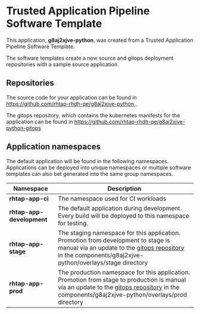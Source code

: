 # Trusted Application Pipeline Software Template

This application, **g8aj2xjve-python**, was created from a Trusted Application Pipeline Software Template.

The software templates create a new source and gitops deployment repositories with a sample source application. 

## Repositories

The source code for your application can be found in [https://github.com/rhtap-rhdh-qe/g8aj2xjve-python ](https://github.com/rhtap-rhdh-qe/g8aj2xjve-python ).
 
The gitops repository, which contains the kubernetes manifests for the application can be found in 
[https://github.com/rhtap-rhdh-qe/g8aj2xjve-python-gitops ](https://github.com/rhtap-rhdh-qe/g8aj2xjve-python-gitops ) 

## Application namespaces 

The default application will be found in the following namespaces. Applications can be deployed into unique namespaces or multiple software templates can also bet generated into the same group namespaces.  

|  Namespace   |  Description   |  
| -------- | -------- |
| **rhtap-app-ci** | The namespace used for CI workloads |
| **rhtap-app-development** | The default application during development. Every build will be deployed to this namespace for testing. |
| **rhtap-app-stage** | The staging namespace for this application. Promotion from development to stage is manual via an update to the [gitops repository](https://github.com/rhtap-rhdh-qe/g8aj2xjve-python-gitops ) in the components/g8aj2xjve-python/overlays/stage directory |
| **rhtap-app-prod** | The production namespace for this application. Promotion from stage to production is manual via an update to the [gitops repository](https://github.com/rhtap-rhdh-qe/g8aj2xjve-python-gitops ) in the components/g8aj2xjve-python/overlays/prod directory |